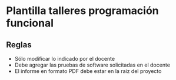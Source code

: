 # Plantilla talleres programación funcional

## Reglas

- Sólo modificar lo indicado por el docente
- Debe agregar las pruebas de software solicitadas en el docente
- El informe en formato PDF debe estar en la raiz del proyecto
